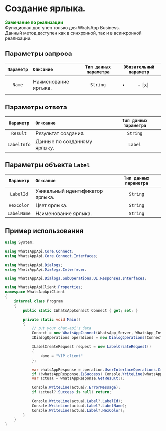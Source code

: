 # Создание ярлыка.
**<span style="color:green">Замечание по реализации</span>** <br/>
Функционал доступен только для WhatsApp Business. <br/>
Данный метод доступен как в синхронной, так и в асинхронной реализации.

## Параметры запроса
| `Параметр`        | `Описание`                        | `Тип данных параметра` | `Обязательный параметр`  |
|:-----------------:|:----------------------------------|:----------------------:|:------------------------:|
| `Name`            | Наименование ярлыка.              | `String`               | <ul><li>- [x] </li></ul> |

## Параметры ответа
|  `Параметр`       | `Описание`                        | `Тип данных параметра` | 
|:-----------------:|:----------------------------------|:----------------------:|
| `Result`          | Результат создания.               | `String`               |
| `LabelInfo`       | Данные по созданному ярлыку.      | `Label`                |

## Параметры объекта `Label`
|  `Параметр`       | `Описание`                        | `Тип данных параметра` | 
|:-----------------:|:----------------------------------|:----------------------:|
| `LabelId`         | Уникальный идентификатор ярлыка.  | `String`               |
| `HexColor`        | Цвет ярлыка.                      | `String`               |
| `LabelName`       | Наименование ярлыка.              | `String`               |

## Пример использования
```csharp
using System;

using WhatsAppApi.Core.Connect;
using WhatsAppApi.Core.Connect.Interfaces;

using WhatsAppApi.Dialogs;
using WhatsAppApi.Dialogs.Interfaces;

using WhatsAppApi.Dialogs.SubOperations.UI.Responses.Interfaces;

using WhatsAppApiClient.Properties;
namespace WhatsAppApiClient
{
    internal class Program
    {
        public static IWhatsAppConnect Connect { get; set; }

        private static void Main()
        {
            // put your chat-api's data
            Connect = new WhatsAppConnect(WhatsApp_Server, WhatsApp_Instance, WhatsApp_Token); 
            IDialogOperations operations = new DialogOperations(Сonnect);

            ILabelCreateRequest request = new LabelCreateRequest()
            {
                Name = "VIP client"
            };

            var whatsAppResponse = operation.UserInterfaceOperations.CreateLabel(request);
            if (!whatsAppResponse.IsSuccess) Console.WriteLine(whatsAppResponse.Exception);
            var actual = whatsAppResponse.GetResult();

            Console.WriteLine(actual?.ErrorMessage);
            if (actual?.Success is null) return;

            Console.WriteLine(actual.Label?.LabelId);
            Console.WriteLine(actual.Label?.LabelName);
            Console.WriteLine(actual.Label?.HexColor);
        }
    }
}
